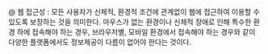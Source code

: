 @ 웹 접근성 : 모든 사용자가 신체적, 환경적 조건에 관계없이 웹에 접근하여 이용할 수 있도록 보장하는 것을 의미한다.
	마우스가 없는 환경이나 신체적 장애로 인해 특수한 환경 하에 접속해야 하는 경우, 브라우저별, 모바일 환경에서
	접속해야 하는 경우와 같이 다양한 플랫폼에서도 정보제공이 다름이 없어야 한다는 것이다.
